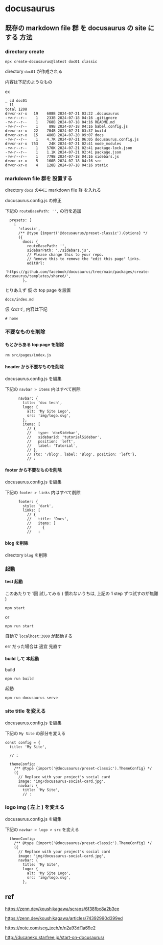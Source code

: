 
# docusaurus


## 既存の markdown file 群 を docusaurus の site にする 方法

### directory create

```
npx create-docusaurus@latest doc01 classic
```

directory `doc01` が作成される

内容は下記のようなもの

ex

```
_ cd doc01
_ ll
total 1208
drwxr-xr-x   19    608B 2024-07-21 03:22 .docusaurus
-rw-r--r--    1    233B 2024-07-18 04:16 .gitignore
-rw-r--r--    1    768B 2024-07-18 04:16 README.md
-rw-r--r--    1     89B 2024-07-18 04:16 babel.config.js
drwxr-xr-x   22    704B 2024-07-21 03:37 build
drwxr-xr-x   15    480B 2024-07-20 09:07 docs
-rw-r--r--    1    4.7K 2024-07-21 06:05 docusaurus.config.js
drwxr-xr-x  753     24K 2024-07-21 02:41 node_modules
-rw-r--r--    1    570K 2024-07-21 02:41 package-lock.json
-rw-r--r--    1    1.1K 2024-07-21 02:41 package.json
-rw-r--r--    1    779B 2024-07-18 04:16 sidebars.js
drwxr-xr-x    5    160B 2024-07-18 04:16 src
drwxr-xr-x    4    128B 2024-07-18 04:16 static
```

### markdown file 群を 設置する

directory `docs` の中に markdown file 群 を入れる


docusaurus.config.js の修正

下記の `routeBasePath: '',` の行を追加

```
  presets: [
    [
      'classic',
      /** @type {import('@docusaurus/preset-classic').Options} */
      ({
        docs: {
          routeBasePath: '',
          sidebarPath: './sidebars.js',
          // Please change this to your repo.
          // Remove this to remove the "edit this page" links.
          editUrl:
            'https://github.com/facebook/docusaurus/tree/main/packages/create-docusaurus/templates/shared/',
        },
```

とりあえず
仮 の top page を設置

`docs/index.md`

仮 なので, 内容は下記

```
# home

```


### 不要なものを削除

#### もとからある top page を削除

```
rm src/pages/index.js
```

#### header から不要なものを削除

docusaurus.config.js を編集

下記の `navbar > items` 内はすべて削除

```
      navbar: {
        title: 'doc tech',
        logo: {
          alt: 'My Site Logo',
          src: 'img/logo.svg',
        },
        items: [
          // {
          //   type: 'docSidebar',
          //   sidebarId: 'tutorialSidebar',
          //   position: 'left',
          //   label: 'Tutorial',
          // },
          // {to: '/blog', label: 'Blog', position: 'left'},
          // :
```

#### footer から不要なものを削除

docusaurus.config.js を編集

下記の `footer > links` 内はすべて削除

```
      footer: {
        style: 'dark',
        links: [
          // {
          //   title: 'Docs',
          //   items: [
          //     {
          //   :
```

#### blog を削除

directory `blog` を削除


### 起動

#### test 起動

このあたりで 1回 試してみる
( 慣れないうちは, 上記の 1 step ずつ試すのが無難 )

```
npm start
```

or

```
npm run start
```

自動で `localhost:3000` が起動する

err だった場合は 適宜 見直す


#### build して 本起動

build

```
npm run build
```

起動

```
npm run docusaurus serve
```


### site title を変える

docusaurus.config.js を編集

下記の `My Site` の部分を変える

```
const config = {
  title: 'My Site',

  // :

  themeConfig:
    /** @type {import('@docusaurus/preset-classic').ThemeConfig} */
    ({
      // Replace with your project's social card
      image: 'img/docusaurus-social-card.jpg',
      navbar: {
        title: 'My Site',
        // :
```

### logo img ( 左上 ) を変える

docusaurus.config.js を編集

下記の `navbar > logo > src` を変える

```
  themeConfig:
    /** @type {import('@docusaurus/preset-classic').ThemeConfig} */
    ({
      // Replace with your project's social card
      image: 'img/docusaurus-social-card.jpg',
      navbar: {
        title: 'My Site',
        logo: {
          alt: 'My Site Logo',
          src: 'img/logo.svg',
        },
```


## ref

https://zenn.dev/koushikagawa/scraps/6f38fbc8a2b3ee

https://zenn.dev/koushikagawa/articles/74392990d399ed

https://note.com/scg_tech/n/n2a93df1a69e2

http://ducaneko.starfree.jp/start-on-docusaurus/


